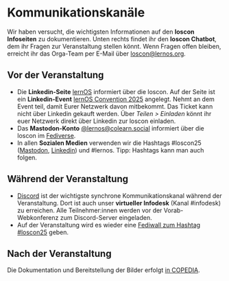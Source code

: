 # Kommunikationskanäle
Wir haben versucht, die wichtigsten Informationen auf den **loscon Infoseiten** zu dokumentieren. Unten rechts findet ihr den **loscon Chatbot**, dem ihr Fragen zur Veranstaltung stellen könnt. Wenn Fragen offen bleiben, erreicht ihr das Orga-Team per E-Mail über [loscon@lernos.org](mailto:loscon@lernos.org).

## Vor der Veranstaltung
- Die **Linkedin-Seite** [lernOS](https://www.linkedin.com/showcase/28494203/) informiert über die loscon. Auf der Seite ist ein **Linkedin-Event** [lernOS Convention 2025](https://www.linkedin.com/events/7304032810544123904/comments/) angelegt. Nehmt an dem Event teil, damit Eurer Netzwerk davon mitbekommt. Das Ticket kann nicht über Linkedin gekauft werden. Über *Teilen > Einladen* könnt ihr euer Netzwerk direkt über Linkedin zur loscon einladen.
- Das **Mastodon-Konto** [@lernos@colearn.social](https://colearn.social/@lernos) informiert über die loscon im [Fediverse](https://de.wikipedia.org/wiki/Fediverse).
- In allen **Sozialen Medien** verwenden wir die Hashtags #loscon25 ([Mastodon](https://colearn.social/tags/loscon25), [Linkedin](https://www.linkedin.com/feed/hashtag/?keywords=loscon25)) und #lernos. Tipp: Hashtags kann man auch folgen.

## Während der Veranstaltung
- [Discord](discord.md) ist der wichtigste synchrone Kommunikationskanal während der Veranstaltung. Dort ist auch unser **virtueller Infodesk** (Kanal #infodesk) zu erreichen. Alle Teilnehmer:innen werden vor der Vorab-Webkonferenz zum Discord-Server eingeladen.
- Auf der Veranstaltung wird es wieder eine [Fediwall zum Hashtag #loscon25](https://lernos.org/fediwall) geben.

## Nach der Veranstaltung

Die Dokumentation und Bereitstellung der Bilder erfolgt [in COPEDIA](https://wiki.cogneon.de/loscon25).
